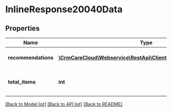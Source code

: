 # InlineResponse20040Data

## Properties
Name | Type | Description | Notes
------------ | ------------- | ------------- | -------------
**recommendations** | [**\CrmCareCloud\Webservice\RestApi\Client\Model\Recommendation[]**](Recommendation.md) | List of Recomendation records | [optional] 
**total_items** | **int** | Count of all found recommendation records | [optional] 

[[Back to Model list]](../../README.md#documentation-for-models) [[Back to API list]](../../README.md#documentation-for-api-endpoints) [[Back to README]](../../README.md)

